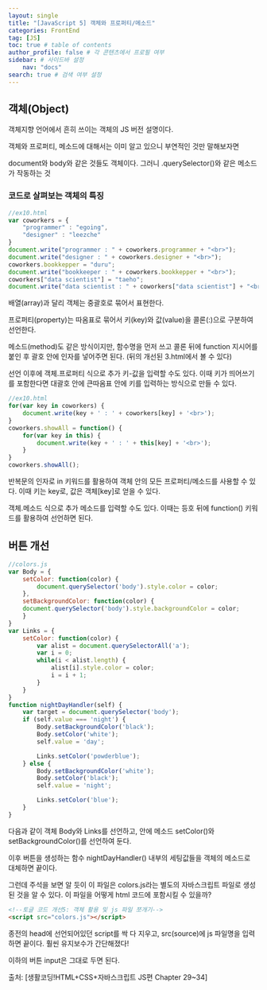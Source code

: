 ```yaml
---
layout: single
title: "[JavaScript 5] 객체와 프로퍼티/메소드"
categories: FrontEnd
tag: [JS]
toc: true # table of contents
author_profile: false # 각 콘텐츠에서 프로필 여부
sidebar: # 사이드바 설정
    nav: "docs"
search: true # 검색 여부 설정
---
```


<style>
    .r {
        color: red;
    }
</style>

## 객체(Object)

객체지향 언어에서 흔히 쓰이는 객체의 JS 버전 설명이다.

객체와 프로퍼티, 메소드에 대해서는 이미 알고 있으니 부연적인 것만 말해보자면

document와 body와 같은 것들도 객체이다. 그러니 .querySelector()와 같은 메소드가 작동하는 것

### 코드로 살펴보는 객체의 특징

```javascript
//ex10.html
var coworkers = {
    "programmer" : "egoing",
    "designer" : "leezche"
}
document.write("programmer : " + coworkers.programmer + "<br>");
document.write("designer : " + coworkers.designer + "<br>");
coworkers.bookkepper = "duru";
document.write("bookkeeper : " + coworkers.bookkepper + "<br>");
coworkers["data scientist"] = "taeho";
document.write("data scientist : " + coworkers["data scientist"] + "<br>");
```

배열(array)과 달리 객체는 중괄호로 묶어서 표현한다.

프로퍼티(property)는 따옴표로 묶어서 키(key)와 값(value)을 콜론(:)으로 구분하여 선언한다.

메소드(method)도 같은 방식이지만, 함수명을 먼저 쓰고 콜론 뒤에 function 지시어를 붙인 후 괄호 안에 인자를 넣어주면 된다. (뒤의 개선된 3.html에서 볼 수 있다)

선언 이후에 객체.프로퍼티 식으로 추가 키-값을 입력할 수도 있다. 이때 키가 띄어쓰기를 포함한다면 대괄호 안에 큰따옴표 안에 키를 입력하는 방식으로 만들 수 있다.

```javascript
//ex10.html
for(var key in coworkers) {
    document.write(key + ' : ' + coworkers[key] + '<br>');
}
coworkers.showAll = function() {
    for(var key in this) {
        document.write(key + ' : ' + this[key] + '<br>');
    }
}
coworkers.showAll();
```

반복문의 인자로 in 키워드를 활용하여 객체 안의 모든 프로퍼티/메소드를 사용할 수 있다. 이때 키는 key로, 값은 객체[key]로 얻을 수 있다.

객체.메소드 식으로 추가 메소드를 입력할 수도 있다. 이때는 등호 뒤에 function() 키워드를 활용하여 선언하면 된다.

## 버튼 개선

```javascript
//colors.js
var Body = {
    setColor: function(color) {
        document.querySelector('body').style.color = color;
    },
    setBackgroundColor: function(color) {
    document.querySelector('body').style.backgroundColor = color;
    }
}
var Links = {
    setColor: function(color) {
        var alist = document.querySelectorAll('a');
        var i = 0;
        while(i < alist.length) {
            alist[i].style.color = color;
            i = i + 1;
        }
    }
}
function nightDayHandler(self) {
    var target = document.querySelector('body');
    if (self.value === 'night') {
        Body.setBackgroundColor('black');
        Body.setColor('white');
        self.value = 'day';

        Links.setColor('powderblue');
    } else {
        Body.setBackgroundColor('white');
        Body.setColor('black');
        self.value = 'night';

        Links.setColor('blue');
    }
}
```

다음과 같이 객체 Body와 Links를 선언하고, 안에 메소드 setColor()와 setBackgroundColor()를 선언하여 둔다.

이후 버튼을 생성하는 함수 nightDayHandler() 내부의 세팅값들을 객체의 메소드로 대체하면 끝이다.

그런데 주석을 보면 알 듯이 이 파일은 colors.js라는 별도의 자바스크립트 파일로 생성된 것을 알 수 있다. 이 파일을 어떻게 html 코드에 포함시킬 수 있을까?

```html
<!--토글 코드 개선5: 객체 활용 및 js 파일 쪼개기-->
<script src="colors.js"></script>
```

종전의 head에 선언되어있던 script를 싹 다 지우고, src(source)에 js 파일명을 입력하면 끝이다. 훨씬 유지보수가 간단해졌다!

이하의 버튼 input은 그대로 두면 된다.


출처: [생활코딩!HTML+CSS+자바스크립트 JS편 Chapter 29~34]
